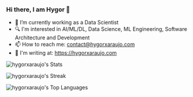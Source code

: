 ### Hi there, I am Hygor 👋

- 🔭 I’m currently working as a Data Scientist
- :mag: I'm interested in AI/ML/DL, Data Science, ML Engineering, Software Architecture and Development
- 📫 How to reach me: contact@hygorxaraujo.com
- :notebook_with_decorative_cover: I'm writing at: https://hygorxaraujo.com

![hygorxaraujo's Stats](https://github-readme-stats.vercel.app/api?username=hygorxaraujo&theme=vue-dark&show_icons=true&hide_border=true&count_private=true)

![hygorxaraujo's Streak](https://github-readme-streak-stats.herokuapp.com/?user=hygorxaraujo&theme=vue-dark&hide_border=true)

![hygorxaraujo's Top Languages](https://github-readme-stats.vercel.app/api/top-langs/?username=hygorxaraujo&theme=vue-dark&show_icons=true&hide_border=true&layout=compact)
